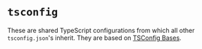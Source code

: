 # `tsconfig`

These are shared TypeScript configurations from which all other
`tsconfig.json`'s inherit. They are based on
[TSConfig Bases](https://github.com/tsconfig/bases).
